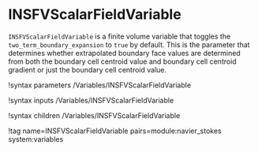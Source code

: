 # INSFVScalarFieldVariable

`INSFVScalarFieldVariable` is a finite volume variable that
toggles the `two_term_boundary_expansion` to `true` by default. This is the
parameter that determines whether extrapolated boundary face values are
determined from both the boundary cell centroid value and boundary cell centroid
gradient or just the boundary cell centroid value.

!syntax parameters /Variables/INSFVScalarFieldVariable

!syntax inputs /Variables/INSFVScalarFieldVariable

!syntax children /Variables/INSFVScalarFieldVariable

!tag name=INSFVScalarFieldVariable pairs=module:navier_stokes system:variables

